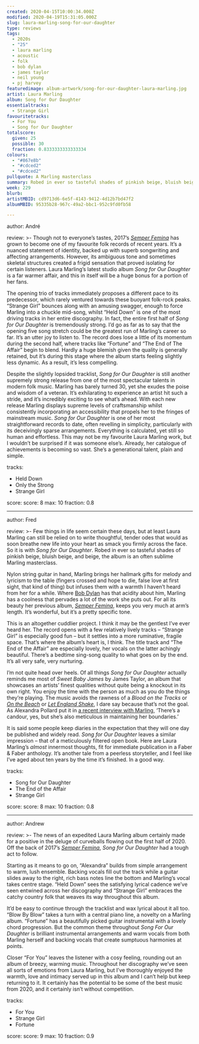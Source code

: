 ```yaml
---
created: 2020-04-15T10:00:34.000Z
modified: 2020-04-19T15:31:05.000Z
slug: laura-marling-song-for-our-daughter
type: reviews
tags:
  - 2020s
  - "25"
  - laura marling
  - acoustic
  - folk
  - bob dylan
  - james taylor
  - neil young
  - pj harvey
featuredimage: album-artwork/song-for-our-daughter-laura-marling.jpg
artist: Laura Marling
album: Song for Our Daughter
essentialtracks:
  - Strange Girl
favouritetracks:
  - For You
  - Song for Our Daughter
totalscore:
  given: 25
  possible: 30
  fraction: 0.8333333333333334
colours:
  - "#867e8b"
  - "#cdced2"
  - "#cdced2"
pullquote: A Marling masterclass
summary: Robed in ever so tasteful shades of pinkish beige, bluish beige, and beige, the album is an often sublime Marling masterclass.
week: 229
blurb:
artistMBID: cd9713d6-6e5f-4143-9412-4d12b7bd47f2
albumMBID: 95335b28-967c-49a2-bbc1-952c9fd0fb58

---
```

author: André

review: >-
  Though not to everyone’s tastes, 2017’s [*Semper Femina*](<reviews/laura-marling-semper-femina/>) has grown to become one of my favourite folk records of recent years. It’s a nuanced statement of identity, backed up with superb songwriting and affecting arrangements. However, its ambiguous tone and sometimes skeletal structures created a frigid sensation that proved isolating for certain listeners. Laura Marling’s latest studio album *Song for Our Daughter* is a far warmer affair, and this in itself will be a huge bonus for a portion of her fans.

  The opening trio of tracks immediately proposes a different pace to its predecessor, which rarely ventured towards these buoyant folk-rock peaks. “Strange Girl” bounces along with an amusing swagger, enough to force Marling into a chuckle mid-song, whilst “Held Down” is one of the most driving tracks in her entire discography. In fact, the entire first half of *Song for Our Daughter* is tremendously strong. I’d go as far as to say that the opening five song stretch could be the greatest run of Marling’s career so far. It’s an utter joy to listen to. The record does lose a little of its momentum during the second half, where tracks like “Fortune” and “The End of The Affair” begin to blend. Hardly a huge blemish given the quality is generally retained, but it’s during this stage where the album starts feeling slightly less dynamic. As a result, it’s less compelling.

  Despite the slightly lopsided tracklist, *Song for Our Daughter* is still another supremely strong release from one of the most spectacular talents in modern folk music. Marling has barely turned 30, yet she exudes the poise and wisdom of a veteran. It’s exhilarating to experience an artist hit such a stride, and it’s incredibly exciting to see what’s ahead. With each new release Marling displays supreme levels of craftsmanship whilst consistently incorporating an accessibility that propels her to the fringes of mainstream music. *Song for Our Daughter* is one of her most straightforward records to date, often revelling in simplicity, particularly with its deceivingly sparse arrangements. Everything is calculated, yet still so human and effortless. This may not be my favourite Laura Marling work, but I wouldn’t be surprised if it was someone else’s. Already, her catalogue of achievements is becoming so vast. She’s a generational talent, plain and simple.

tracks:
  - Held Down
  - Only the Strong
  - Strange Girl

score:
  score: 8
  max: 10
  fraction: 0.8

---
author: Fred

review: >-
  Few things in life seem certain these days, but at least Laura Marling can still be relied on to write thoughtful, tender odes that would as soon breathe new life into your heart as smack you firmly across the face. So it is with *Song for Our Daughter*. Robed in ever so tasteful shades of pinkish beige, bluish beige, and beige, the album is an often sublime Marling masterclass.

  Nylon string guitar in hand, Marling brings her hallmark gifts for melody and lyricism to the table (fingers crossed and hope to die, false love at first sight, that kind of thing) but infuses them with a warmth I haven’t heard from her for a while. Where [Bob Dylan](reviews/bob-dylan-highway-61-revisited/) has that acidity about him, Marling has a coolness that pervades a lot of the work she puts out. For all its beauty her previous album, [*Semper Femina*](<reviews/laura-marling-semper-femina/>), keeps you very much at arm’s length. It’s wonderful, but it’s a pretty specific tone.

  This is an altogether cuddlier project. I think it may be the gentlest I’ve ever heard her. The record opens with a few relatively lively tracks – “Strange Girl” is especially good fun – but it settles into a more ruminative, fragile space. That’s where the album’s heart is, I think. The title track and “The End of the Affair” are especially lovely, her vocals on the latter achingly beautiful. There’s a bedtime sing-song quality to what goes on by the end. It’s all very safe, very nurturing.

  I’m not quite head over heels. Of all things *Song for Our Daughter* actually reminds me most of *Sweet Baby James* by James Taylor, an album that showcases an artists’ finest qualities without quite being a knockout in its own right. You enjoy the time with the person as much as you do the things they’re playing. The music avoids the rawness of a *Blood on the Tracks* or [*On the Beach*](<reviews/neil-young-on-the-beach/>) or [*Let England Shake*](<reviews/pj-harvey-let-england-shake/>), I dare say because that’s not the goal. As Alexandra Pollard put it in [a recent interview with Marling](<https://www.theguardian.com/theobserver/2001/jan/28/features.review17>), ‘There’s a candour, yes, but she’s also meticulous in maintaining her boundaries.’

  It is said some people keep diaries in the expectation that they will one day be published and widely read. *Song for Our Daughter* leaves a similar impression – that of a meticulously filtered open book. Here are Laura Marling’s *almost* innermost thoughts, fit for immediate publication in a Faber & Faber anthology. It’s another tale from a peerless storyteller, and I feel like I’ve aged about ten years by the time it’s finished. In a good way.

tracks:
  - Song for Our Daughter
  - The End of the Affair
  - Strange Girl

score:
  score: 8
  max: 10
  fraction: 0.8

---
author: Andrew

review: >-
  The news of an expedited Laura Marling album certainly made for a positive in the deluge of curveballs flowing out the first half of 2020. Off the back of 2017’s [*Semper Femina*](<reviews/laura-marling-semper-femina/>), *Song for Our Daughter* had a tough act to follow.

  Starting as it means to go on, “Alexandra” builds from simple arrangement to warm, lush ensemble. Backing vocals fill out the track while a guitar slides away to the right, rich bass notes line the bottom and Marling’s vocal takes centre stage. “Held Down” sees the satisfying lyrical cadence we’ve seen entwined across her discography and “Strange Girl” embraces the catchy country folk that weaves its way throughout this album.

  It’d be easy to continue through the tracklist and wax lyrical about it all too. “Blow By Blow” takes a turn with a central piano line, a novelty on a Marling album. “Fortune” has a beautifully picked guitar instrumental with a lovely chord progression. But the common theme throughout *Song For Our Daughter* is brilliant instrumental arrangements and warm vocals from both Marling herself and backing vocals that create sumptuous harmonies at points.

  Closer “For You” leaves the listener with a cosy feeling, rounding out an album of breezy, warming music. Throughout her discography we’ve seen all sorts of emotions from Laura Marling, but I’ve thoroughly enjoyed the warmth, love and intimacy served up in this album and I can’t help but keep returning to it. It certainly has the potential to be some of the best music from 2020, and it certainly isn’t without competition.

tracks:
  - For You
  - Strange Girl
  - Fortune

score:
  score: 9
  max: 10
  fraction: 0.9
